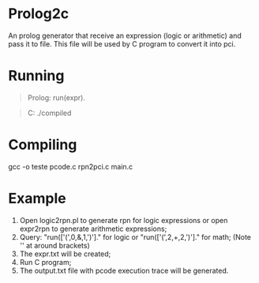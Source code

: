 # Prolog2c
An prolog generator that receive an expression (logic or arithmetic) and pass it to file. This file will be used by C program to convert it into pci.

# Running
> Prolog: run(expr).

> C: ./compiled

# Compiling
gcc -o teste pcode.c rpn2pci.c main.c

# Example
1. Open logic2rpn.pl to generate rpn for logic expressions or open expr2rpn to generate arithmetic expressions;
2. Query: "run(['(',0,&,1,')']." for logic or "run(['(',2,+,2,')']." for math; (Note '' at around brackets)
3. The expr.txt will be created;
4. Run C program;
5. The output.txt file with pcode execution trace will be generated.
